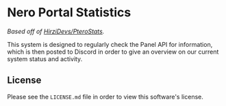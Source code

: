 # Nero Portal Statistics

*Based off of [HirziDevs/PteroStats](https://github.com/HirziDevs/PteroStats).*

This system is designed to regularly check the Panel API for information, which is then posted to Discord
in order to give an overview on our current system status and activity.

## License
Please see the `LICENSE.md` file in order to view this software's license.